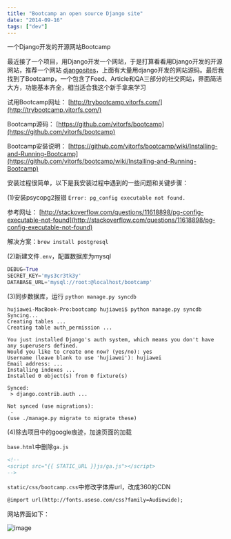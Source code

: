 ```yaml
---
title: "Bootcamp an open source Django site"
date: "2014-09-16"
tags: ["dev"]
---
```

一个Django开发的开源网站Bootcamp <!--more-->

最近接了一个项目，用Django开发一个网站，于是打算看看用Django开发的开源网站，推荐一个网站 [djangosites](https://www.djangosites.org/with-source/)，上面有大量用django开发的网站源码。最后我找到了Bootcamp，一个包含了Feed、Article和QA三部分的社交网站，界面简洁大方，功能基本齐全，相当适合我这个新手拿来学习

试用Bootcamp网址： [http://trybootcamp.vitorfs.com/](http://trybootcamp.vitorfs.com/)

Bootcamp源码： [https://github.com/vitorfs/bootcamp](https://github.com/vitorfs/bootcamp)

Bootcamp安装说明： [https://github.com/vitorfs/bootcamp/wiki/Installing-and-Running-Bootcamp](https://github.com/vitorfs/bootcamp/wiki/Installing-and-Running-Bootcamp)

安装过程很简单，以下是我安装过程中遇到的一些问题和关键步骤：

(1)安装psycopg2报错 `Error: pg_config executable not found.`

参考网址： [http://stackoverflow.com/questions/11618898/pg-config-executable-not-found](http://stackoverflow.com/questions/11618898/pg-config-executable-not-found)

解决方案：`brew install postgresql`

(2)新建文件`.env`，配置数据库为mysql

```python
DEBUG=True
SECRET_KEY='mys3cr3tk3y'
DATABASE_URL='mysql://root:@localhost/bootcamp'  
```

(3)同步数据库，运行 `python manage.py syncdb`

```
hujiawei-MacBook-Pro:bootcamp hujiawei$ python manage.py syncdb
Syncing...
Creating tables ...
Creating table auth_permission ...

You just installed Django's auth system, which means you don't have any superusers defined.
Would you like to create one now? (yes/no): yes
Username (leave blank to use 'hujiawei'): hujiawei
Email address: ...
Installing indexes ...
Installed 0 object(s) from 0 fixture(s)

Synced:
 > django.contrib.auth ...

Not synced (use migrations):
 -
(use ./manage.py migrate to migrate these)
```

(4)除去项目中的google痕迹，加速页面的加载

`base.html`中删除`ga.js`

```html
<!--
<script src="{{ STATIC_URL }}js/ga.js"></script>
-->
```

`static/css/bootcamp.css`中修改字体库url，改成360的CDN

```html
@import url(http://fonts.useso.com/css?family=Audiowide);
```

网站界面如下：

![image](/images/others/bootcamp.png)
